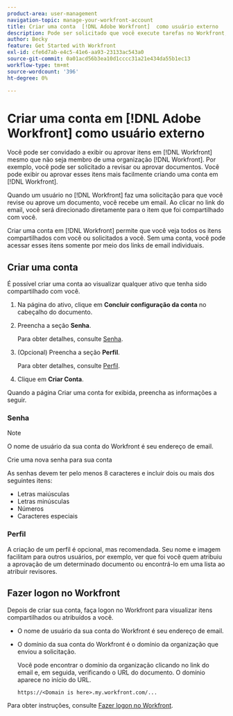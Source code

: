 ```yaml
---
product-area: user-management
navigation-topic: manage-your-workfront-account
title: Criar uma conta  [!DNL Adobe Workfront]  como usuário externo
description: Pode ser solicitado que você execute tarefas no Workfront, mesmo que não seja membro de uma organização na Workfront. Você pode fazer esse trabalho mais facilmente criando uma conta no Workfront.
author: Becky
feature: Get Started with Workfront
exl-id: cfe6d7ab-e4c5-41e6-aa93-23133ac543a0
source-git-commit: 0a01acd56b3ea10d1cccc31a21e434da55b1ec13
workflow-type: tm+mt
source-wordcount: '396'
ht-degree: 0%

---
```


# Criar uma conta em [!DNL Adobe Workfront] como usuário externo

Você pode ser convidado a exibir ou aprovar itens em [!DNL Workfront] mesmo que não seja membro de uma organização [!DNL Workfront]. Por exemplo, você pode ser solicitado a revisar ou aprovar documentos. Você pode exibir ou aprovar esses itens mais facilmente criando uma conta em [!DNL Workfront].

Quando um usuário no [!DNL Workfront] faz uma solicitação para que você revise ou aprove um documento, <!--or shares a Workfront object such as a report or Board with you, -->você recebe um email. Ao clicar no link do email, você será direcionado diretamente para o item que foi compartilhado com você.

Criar uma conta em [!DNL Workfront] permite que você veja todos os itens compartilhados com você ou solicitados a você. Sem uma conta, você pode acessar esses itens somente por meio dos links de email individuais.

## Criar uma conta

É possível criar uma conta ao visualizar qualquer ativo que tenha sido compartilhado com você.

1. Na página do ativo, clique em **Concluir configuração da conta** no cabeçalho do documento.

1. Preencha a seção **Senha**.

   Para obter detalhes, consulte [Senha](#password).

1. (Opcional) Preencha a seção **Perfil**.

   Para obter detalhes, consulte [Perfil](#profile).

1. Clique em **Criar Conta**.


Quando a página Criar uma conta for exibida, preencha as informações a seguir.

### Senha

>[!NOTE]
>
>O nome de usuário da sua conta do Workfront é seu endereço de email.

Crie uma nova senha para sua conta

As senhas devem ter pelo menos 8 caracteres e incluir dois ou mais dos seguintes itens:

* Letras maiúsculas
* Letras minúsculas
* Números
* Caracteres especiais

### Perfil

A criação de um perfil é opcional, mas recomendada. Seu nome e imagem facilitam para outros usuários, por exemplo, ver que foi você quem atribuiu a aprovação de um determinado documento ou encontrá-lo em uma lista ao atribuir revisores.

## Fazer logon no Workfront

Depois de criar sua conta, faça logon no Workfront para visualizar itens compartilhados ou atribuídos a você.

* O nome de usuário da sua conta do Workfront é seu endereço de email.
* O domínio da sua conta do Workfront é o domínio da organização que enviou a solicitação.

  Você pode encontrar o domínio da organização clicando no link do email e, em seguida, verificando o URL do documento. O domínio aparece no início do URL.

  `https://<Domain is here>.my.workfront.com/...`

Para obter instruções, consulte [Fazer logon no Workfront](/help/quicksilver/workfront-basics/manage-your-account-and-profile/managing-your-workfront-account/log-in-to-workfront.md).
